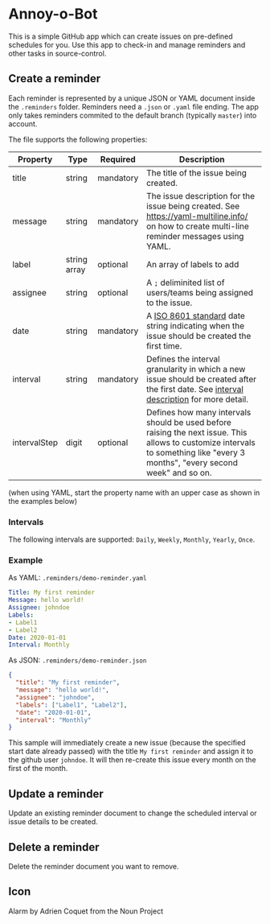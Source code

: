 # Annoy-o-Bot

This is a simple GitHub app which can create issues on pre-defined schedules for you. Use this app to check-in and manage reminders and other tasks in source-control.

## Create a reminder

Each reminder is represented by a unique JSON or YAML document inside the `.reminders` folder. Reminders need a `.json` or `.yaml` file ending.
The app only takes reminders commited to the default branch (typically `master`) into account.

The file supports the following properties:

| Property | Type | Required | Description |
| --- | --- | --- | --- |
| title | string | mandatory | The title of the issue being created. |
| message | string | mandatory | The issue description for the issue being created. See https://yaml-multiline.info/ on how to create multi-line reminder messages using YAML. |
| label | string array | optional | An array of labels to add |
| assignee | string | optional | A `;` deliminited list of users/teams being assigned to the issue. |
| date | string | mandatory | A [ISO 8601 standard](http://en.wikipedia.org/wiki/ISO_8601) date string indicating when the issue should be created the first time. |
| interval | string | mandatory | Defines the interval granularity in which a new issue should be created after the first date. See [interval description](#intervals) for more detail. |
| intervalStep | digit | optional | Defines how many intervals should be used before raising the next issue. This allows to customize intervals to something like "every 3 months", "every second week" and so on. |

(when using YAML, start the property name with an upper case as shown in the examples below)

### Intervals

The following intervals are supported: `Daily`, `Weekly`, `Monthly`, `Yearly`, `Once`.

### Example

As YAML: `.reminders/demo-reminder.yaml`
```yaml
Title: My first reminder
Message: hello world!
Assignee: johndoe
Labels:
- Label1
- Label2
Date: 2020-01-01
Interval: Monthly
```

As JSON: `.reminders/demo-reminder.json`
```json  
{
  "title": "My first reminder",
  "message": "hello world!",
  "assignee": "johndoe",
  "labels": ["Label1", "Label2"],
  "date": "2020-01-01",
  "interval": "Monthly"
}
```

This sample will immediately create a new issue (because the specified start date already passed) with the title `My first reminder` and assign it to the github user `johndoe`. It will then re-create this issue every month on the first of the month.

## Update a reminder

Update an existing reminder document to change the scheduled interval or issue details to be created.

## Delete a reminder

Delete the reminder document you want to remove.

## Icon

Alarm by Adrien Coquet from the Noun Project

